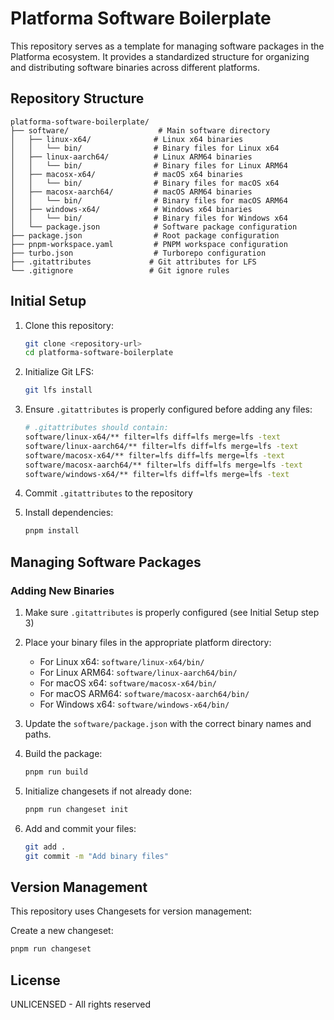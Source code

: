 # Platforma Software Boilerplate

This repository serves as a template for managing software packages in the Platforma ecosystem. It provides a standardized structure for organizing and distributing software binaries across different platforms.

## Repository Structure

```
platforma-software-boilerplate/
├── software/                    # Main software directory
│   ├── linux-x64/              # Linux x64 binaries
│   │   └── bin/                # Binary files for Linux x64
│   ├── linux-aarch64/          # Linux ARM64 binaries
│   │   └── bin/                # Binary files for Linux ARM64
│   ├── macosx-x64/             # macOS x64 binaries
│   │   └── bin/                # Binary files for macOS x64
│   ├── macosx-aarch64/         # macOS ARM64 binaries
│   │   └── bin/                # Binary files for macOS ARM64
│   ├── windows-x64/            # Windows x64 binaries
│   │   └── bin/                # Binary files for Windows x64
│   └── package.json            # Software package configuration
├── package.json                # Root package configuration
├── pnpm-workspace.yaml         # PNPM workspace configuration
├── turbo.json                  # Turborepo configuration
├── .gitattributes             # Git attributes for LFS
└── .gitignore                 # Git ignore rules
```

## Initial Setup

1. Clone this repository:
   ```bash
   git clone <repository-url>
   cd platforma-software-boilerplate
   ```

2. Initialize Git LFS:
   ```bash
   git lfs install
   ```

3. Ensure `.gitattributes` is properly configured before adding any files:
   ```bash
   # .gitattributes should contain:
   software/linux-x64/** filter=lfs diff=lfs merge=lfs -text
   software/linux-aarch64/** filter=lfs diff=lfs merge=lfs -text
   software/macosx-x64/** filter=lfs diff=lfs merge=lfs -text
   software/macosx-aarch64/** filter=lfs diff=lfs merge=lfs -text
   software/windows-x64/** filter=lfs diff=lfs merge=lfs -text
   ```

4. Commit `.gitattributes` to the repository     

5. Install dependencies:
   ```bash
   pnpm install
   ```

## Managing Software Packages

### Adding New Binaries

1. Make sure `.gitattributes` is properly configured (see Initial Setup step 3)

2. Place your binary files in the appropriate platform directory:
   - For Linux x64: `software/linux-x64/bin/`
   - For Linux ARM64: `software/linux-aarch64/bin/`
   - For macOS x64: `software/macosx-x64/bin/`
   - For macOS ARM64: `software/macosx-aarch64/bin/`
   - For Windows x64: `software/windows-x64/bin/`

3. Update the `software/package.json` with the correct binary names and paths.

4. Build the package:
   ```bash
   pnpm run build
   ```

5. Initialize changesets if not already done:
   ```bash
   pnpm run changeset init
   ```

6. Add and commit your files:
   ```bash
   git add .
   git commit -m "Add binary files"
   ```

## Version Management

This repository uses Changesets for version management:

Create a new changeset:
```bash
pnpm run changeset
```

## License

UNLICENSED - All rights reserved